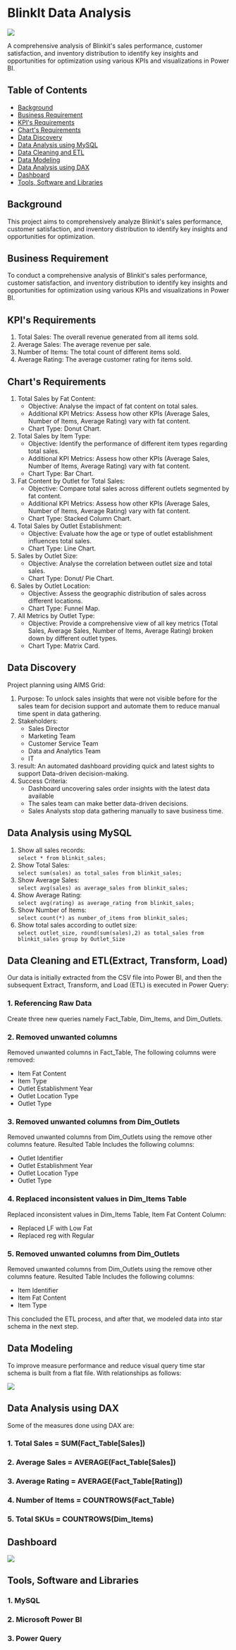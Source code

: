 # BlinkIt Data Analysis

[![](https://img.shields.io/badge/readme%20style-standard-brightgreen.svg?style=flat-square)](https://github.com/RichardLitt/standard-readme)

A comprehensive analysis of Blinkit's sales performance, customer satisfaction, and inventory distribution to identify key insights and opportunities for optimization using various KPIs and visualizations in Power BI.

## Table of Contents

- [Background](#background)
- [Business Requirement](#business-requirement)
- [KPI's Requirements](#kpis-requirements)
- [Chart's Requirements](#charts-requirements)
- [Data Discovery](#data-discovery)
- [Data Analysis using MySQL](#data-analysis-using-mysql)
- [Data Cleaning and ETL](#data-cleaning-and-etl)
- [Data Modeling](#data-modeling)
- [Data Analysis using DAX](#data-analysis-using-dax)
- [Dashboard](#dashboard)
- [Tools, Software and Libraries](#tools-software-and-libraries)

## Background

This project aims to comprehensively analyze Blinkit's sales performance, customer satisfaction, and inventory distribution to identify key insights and opportunities for optimization.

## Business Requirement

To conduct a comprehensive analysis of Blinkit's sales performance, customer satisfaction, and inventory distribution to identify key insights and opportunities for optimization using various KPIs and visualizations in Power BI.

## KPI's Requirements

1. Total Sales: The overall revenue generated from all items sold.
2. Average Sales: The average revenue per sale.
3. Number of Items: The total count of different items sold.
4. Average Rating: The average customer rating for items sold.

## Chart's Requirements

1. Total Sales by Fat Content:
	* Objective: Analyse the impact of fat content on total sales.
	* Additional KPI Metrics: Assess how other KPIs (Average Sales, Number of Items, Average Rating) vary with fat content.
	* Chart Type: Donut Chart.
2. Total Sales by Item Type:
	* Objective: Identify the performance of different item types regarding total sales.
	* Additional KPI Metrics: Assess how other KPIs (Average Sales, Number of Items, Average Rating) vary with fat content.
	* Chart Type: Bar Chart.
3. Fat Content by Outlet for Total Sales:
	* Objective: Compare total sales across different outlets segmented by fat content.
	* Additional KPI Metrics: Assess how other KPIs (Average Sales, Number of Items, Average Rating) vary with fat content.
	* Chart Type: Stacked Column Chart.
4. Total Sales by Outlet Establishment:
	* Objective: Evaluate how the age or type of outlet establishment influences total sales.
	* Chart Type: Line Chart.
5. Sales by Outlet Size:
	* Objective: Analyse the correlation between outlet size and total sales.
	* Chart Type: Donut/ Pie Chart.
6. Sales by Outlet Location:
	* Objective: Assess the geographic distribution of sales across different locations.
	* Chart Type: Funnel Map.
7. All Metrics by Outlet Type:
	* Objective: Provide a comprehensive view of all key metrics (Total Sales, Average Sales, Number of Items, Average Rating) broken down by different outlet types.
	* Chart Type: Matrix Card.

## Data Discovery

Project planning using AIMS Grid:

1. Purpose: To unlock sales insights that were not visible before for the sales team for decision support and automate them to reduce manual time spent in data gathering.
2. Stakeholders:
	* Sales Director
	* Marketing Team
	* Customer Service Team
	* Data and Analytics Team
	* IT
3. result: An automated dashboard providing quick and latest sights to support Data-driven decision-making.
4. Success Criteria:
	* Dashboard uncovering sales order insights with the latest data available
	* The sales team can make better data-driven decisions.
	* Sales Analysts stop data gathering manually to save business time.

## Data Analysis using MySQL

1. Show all sales records: <br>`select * from blinkit_sales;`
2. Show Total Sales: <br> `select sum(sales) as total_sales from blinkit_sales;`
3. Show Average Sales: <br>`select avg(sales) as average_sales from blinkit_sales;`
4. Show Average Rating: <br>`select avg(rating) as average_rating from blinkit_sales;`
5. Show Number of Items: <br>`select count(*) as number_of_items from blinkit_sales;`
6. Show total sales according to outlet size:<br> `select outlet_size, round(sum(sales),2) as total_sales from blinkit_sales group by Outlet_Size`


## Data Cleaning and ETL(Extract, Transform, Load)

Our data is initially extracted from the CSV file into Power BI, and then the subsequent Extract, Transform, and Load (ETL) is executed in Power Query:

### 1. Referencing Raw Data
Create three new queries namely Fact_Table, Dim_Items, and Dim_Outlets.

### 2. Removed unwanted columns
Removed unwanted columns in Fact_Table, The following columns were removed:

* Item Fat Content
* Item Type
* Outlet Establishment Year
* Outlet Location Type
* Outlet Type

### 3. Removed unwanted columns from Dim_Outlets
Removed unwanted columns from Dim_Outlets using the remove other columns feature. Resulted Table Includes the following columns:

* Outlet Identifier
* Outlet Establishment Year
* Outlet Location Type
* Outlet Type

### 4. Replaced inconsistent values in Dim_Items Table
Replaced inconsistent values in Dim_Items Table, Item Fat Content Column:
* Replaced LF with Low Fat
* Replaced reg with Regular

### 5. Removed unwanted columns from Dim_Outlets
Removed unwanted columns from Dim_Outlets using the remove other columns feature. Resulted Table Includes the following columns:
* Item Identifier
* Item Fat Content
* Item Type

This concluded the ETL process, and after that, we modeled data into star schema in the next step.

## Data Modeling
To improve measure performance and reduce visual query time star schema is built from a flat file.
With relationships as follows:

![](Assets/Data_Modeling.png)

## Data Analysis using DAX
Some of the measures done using DAX are:

### 1. Total Sales  = SUM(Fact_Table[Sales])
### 2. Average Sales = AVERAGE(Fact_Table[Sales])
### 3. Average Rating = AVERAGE(Fact_Table[Rating])
### 4. Number of Items = COUNTROWS(Fact_Table)
### 5. Total SKUs = COUNTROWS(Dim_Items)


## Dashboard

![](https://github.com/KeshavChopra99/Blinkit_Sales_Dashboard/blob/main/Assets/Dashboard.png)

## Tools, Software and Libraries
### 1. MySQL
### 2. Microsoft Power BI
### 3. Power Query
